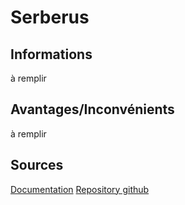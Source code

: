 # Serberus

## Informations
à remplir
## Avantages/Inconvénients
à remplir
## Sources
[Documentation](https://docs.python-cerberus.org/en/stable/)
[Repository github](https://github.com/pyeve/cerberus)
